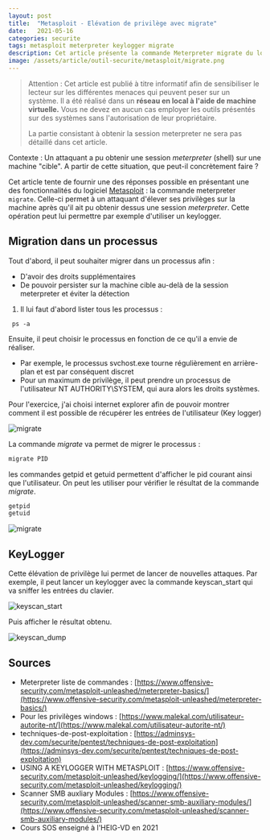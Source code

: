 ```yaml
---
layout: post
title:  "Metasploit - Elévation de privilège avec migrate"
date:   2021-05-16 
categories: securite
tags: metasploit meterpreter keylogger migrate
description: Cet article présente la commande Meterpreter migrate du logiciel  Metasploit. Celle-ci permet à un attaquant d'élever ses privilèges sur la machine après qu'il ait pu obtenir dessus une session meterpreter.
image: /assets/article/outil-securite/metasploit/migrate.png
---
```


> Attention : Cet article est publié à titre informatif afin de sensibiliser le lecteur sur les différentes menaces qui peuvent peser sur un système. Il a été réalisé dans un **réseau en local à l'aide de machine virtuelle.**  Vous ne devez en aucun cas employer les outils présentés sur des systèmes sans l'autorisation de leur propriétaire.
>
> La partie consistant à obtenir la session meterpreter ne sera pas détaillé dans cet article.

Contexte : Un attaquant a pu obtenir une session *meterpreter* (shell) sur une machine "cible". A partir de cette situation, que peut-il concrètement faire ?

Cet article tente de fournir une des réponses possible en présentant une des fonctionnalités du logiciel [Metasploit](https://www.metasploit.com) : la commande meterpreter `migrate`. Celle-ci permet à un attaquant d'élever ses privilèges sur la machine après qu'il ait pu obtenir dessus une session *meterpreter*. Cette opération peut lui permettre par exemple d'utiliser un keylogger.



## Migration dans un processus

Tout d'abord, il peut souhaiter migrer dans un processus afin :

- D'avoir des droits supplémentaires
- De pouvoir persister sur la machine cible au-delà de la session meterpreter et éviter la détection

1) Il lui faut d'abord lister tous les processus :

```
 ps -a
```

Ensuite, il peut choisir le processus en fonction de ce qu'il a envie de réaliser.

- Par exemple, le processus svchost.exe tourne régulièrement en arrière-plan et est par conséquent discret
- Pour un maximum de privilège, il peut prendre un processus de l'utilisateur NT AUTHORITY\SYSTEM, qui aura alors les droits systèmes.

Pour l'exercice, j'ai choisi internet explorer afin de pouvoir montrer comment il est possible de récupérer les entrées de l'utilisateur (Key logger)

![migrate]({{site.url_complet}}/assets/article/outil-securite/metasploit/processus.png)



La commande *migrate* va permet de migrer le processus :

```bash
migrate PID
```

les commandes getpid et getuid permettent d'afficher le pid courant ainsi que l'utilisateur. On peut les utiliser pour vérifier le résultat de la commande *migrate*.

```bash
getpid
getuid
```

![migrate]({{site.url_complet}}/assets/article/outil-securite/metasploit/migrate.png)



## KeyLogger

Cette élévation de privilège lui permet de lancer de nouvelles attaques. Par exemple, il peut lancer un keylogger avec la commande  keyscan_start qui va sniffer les entrées du clavier.

![keyscan_start]({{site.url_complet}}/assets/article/outil-securite/metasploit/keyscan_start.JPG)

Puis  afficher le résultat obtenu.

![keyscan_dump]({{site.url_complet}}/assets/article/outil-securite/metasploit/keyscan_dump.JPG)



## Sources 

- Meterpreter liste de commandes : [https://www.offensive-security.com/metasploit-unleashed/meterpreter-basics/](https://www.offensive-security.com/metasploit-unleashed/meterpreter-basics/)
- Pour les privilèges windows : [https://www.malekal.com/utilisateur-autorite-nt/](https://www.malekal.com/utilisateur-autorite-nt/)
- techniques-de-post-exploitation : [https://adminsys-dev.com/securite/pentest/techniques-de-post-exploitation](https://adminsys-dev.com/securite/pentest/techniques-de-post-exploitation)
- USING A KEYLOGGER WITH METASPLOIT  : [https://www.offensive-security.com/metasploit-unleashed/keylogging/](https://www.offensive-security.com/metasploit-unleashed/keylogging/)
- Scanner SMB auxliary Modules : [https://www.offensive-security.com/metasploit-unleashed/scanner-smb-auxiliary-modules/](https://www.offensive-security.com/metasploit-unleashed/scanner-smb-auxiliary-modules/)
- Cours SOS enseigné à l'HEIG-VD en 2021
